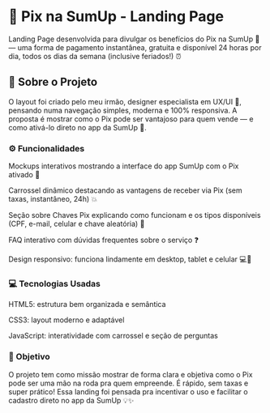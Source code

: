 # 🚀 Pix na SumUp - Landing Page
Landing Page desenvolvida para divulgar os benefícios do Pix na SumUp 💸 — uma forma de pagamento instantânea, gratuita e disponível 24 horas por dia, todos os dias da semana (inclusive feriados!) ⏰

## 📌 Sobre o Projeto
O layout foi criado pelo meu irmão, designer especialista em UX/UI 🎨, pensando numa navegação simples, moderna e 100% responsiva. A proposta é mostrar como o Pix pode ser vantajoso para quem vende — e como ativá-lo direto no app da SumUp 📱.

### ⚙️ Funcionalidades
Mockups interativos mostrando a interface do app SumUp com o Pix ativado 📲

Carrossel dinâmico destacando as vantagens de receber via Pix (sem taxas, instantâneo, 24h) 💥

Seção sobre Chaves Pix explicando como funcionam e os tipos disponíveis (CPF, e-mail, celular e chave aleatória) 🔑

FAQ interativo com dúvidas frequentes sobre o serviço ❓

Design responsivo: funciona lindamente em desktop, tablet e celular 💻📱

### 💻 Tecnologias Usadas
HTML5: estrutura bem organizada e semântica

CSS3: layout moderno e adaptável

JavaScript: interatividade com carrossel e seção de perguntas

### 🎯 Objetivo
O projeto tem como missão mostrar de forma clara e objetiva como o Pix pode ser uma mão na roda pra quem empreende. É rápido, sem taxas e super prático! Essa landing foi pensada pra incentivar o uso e facilitar o cadastro direto no app da SumUp 💡✨
